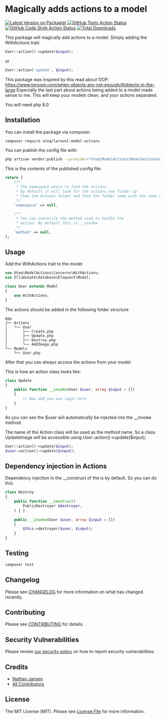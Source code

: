 # Magically adds actions to a model

[![Latest Version on Packagist](https://img.shields.io/packagist/v/uteq/laravel-model-actions.svg?style=flat-square)](https://packagist.org/packages/uteq/laravel-model-actions)
[![GitHub Tests Action Status](https://img.shields.io/github/workflow/status/uteq/laravel-model-actions/run-tests?label=tests)](https://github.com/uteq/laravel-model-actions/actions?query=workflow%3ATests+branch%3Amaster)
[![GitHub Code Style Action Status](https://img.shields.io/github/workflow/status/uteq/laravel-model-actions/Check%20&%20fix%20styling?label=code%20style)](https://github.com/uteq/laravel-model-actions/actions?query=workflow%3A"Check+%26+fix+styling"+branch%3Amaster)
[![Total Downloads](https://img.shields.io/packagist/dt/uteq/laravel-model-actions.svg?style=flat-square)](https://packagist.org/packages/uteq/laravel-model-actions)


This package will magically add actions to a model. Simply adding the WithActions trait:

```php
User::action()->update($input);
```
or
```php
User::action('update', $input);
```

This package was inspired by this read about OOP: https://www.tonysm.com/when-objects-are-not-enough/#objects-in-the-large
Especially the last part about actions being added to a model made sense to me.
This will keep your models clean, and your actions separated.

You will need php 8.0

## Installation

You can install the package via composer:

```bash
composer require uteq/laravel-model-actions
```

You can publish the config file with:
```bash
php artisan vendor:publish --provider="Uteq\ModelActions\ModelActionsServiceProvider" --tag="laravel-model-actions-config"
```

This is the contents of the published config file:

```php
return [
    /**
     * The namespace where to find the actions.
     * By default it will look for the actions one folder up
     * than the Actions folder and than the folder name with the name of the class.
     */
    'namespace' => null,

    /**
     * You can overwrite the method used to handle the
     * action. By default this is __invoke.
     */
    'method' => null,    
];
```
## Usage

Add the WithActions trait to the model
```php
use Uteq\ModelActions\Concerns\WithActions;
use Illuminate\Database\Eloquent\Model;

class User extends Model
{
    use WithActions;
}
```

The actions should be added in the following folder structure

```
App
├── Actions
│   └── User
│       ├── Create.php 
│       ├── Update.php 
│       ├── Destroy.php
│       └── AddImage.php
└── Models
    └── User.php
```

After that you can always access the actions from your model:

This is how an action class looks like:

```php
class Update
{
    public function __invoke(User $user, array $input = [])
    {
        // Now add you own logic here
    }
}
```
As you can see the $user will automatically be injected into the __invoke method.

The name of the Action class will be used as the method name.
So a class UpdateImage will be accessible using User::action()->update($input); 

```php
User::action()->update($input);
$user->action()->update($input);
```

## Dependency injection in Actions
Dependency injection in the __construct of the is by default.
So you can do this:

```php
class Destroy
{
    public function __construct(
        PublicDestroyer $destroyer,
    ) { }
    
    public __invoke(User $user, array $input = [])
    {
        $this->destroyer($user, $input);
    }
}
```

## Testing

```bash
composer test
```

## Changelog

Please see [CHANGELOG](CHANGELOG.md) for more information on what has changed recently.

## Contributing

Please see [CONTRIBUTING](.github/CONTRIBUTING.md) for details.

## Security Vulnerabilities

Please review [our security policy](../../security/policy) on how to report security vulnerabilities.

## Credits

- [Nathan Jansen](https://github.com/nathanjansen)
- [All Contributors](../../contributors)

## License

The MIT License (MIT). Please see [License File](LICENSE.md) for more information.
